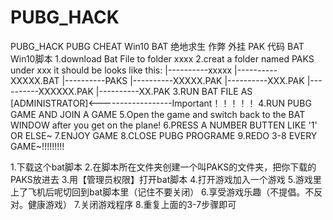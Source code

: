 # PUBG_HACK
PUBG_HACK PUBG CHEAT Win10 BAT 绝地求生  作弊 外挂 PAK 代码 BAT  Win10脚本
1.download Bat File to folder xxxx
2.creat a folder named PAKS under xxx
       it should be looks like this:
     |----------xxxxx
                |----------XXXXX.BAT
                |----------PAKS
                          |----------XXXXX.PAK
                          |----------XXX.PAK
                          |----------XXXXXX.PAK
                          |----------XX.PAK
3.RUN BAT FILE AS [ADMINISTRATOR]<------------------Important！！！！！
4.RUN PUBG GAME AND JOIN A GAME
5.Open the game and switch back to the BAT WINDOW after you get on the plane!
6.PRESS A NUMBER BUTTEN LIKE  '1'  OR ELSE~
7.ENJOY GAME
8.CLOSE PUBG PROGRAME
9.REDO 3-8 EVERY GAME~!!!!!!!!!


1.下载这个bat脚本
2.在脚本所在文件夹创建一个叫PAKS的文件夹，把你下载的PAKS放进去
3.用【管理员权限】打开bat脚本
4.打开游戏加入一个游戏
5.游戏里上了飞机后呢切回到bat脚本里（记住不要关闭）
6.享受游戏乐趣（不提倡。不反对。健康游戏）
7.关闭游戏程序
8.重复上面的3-7步骤即可



